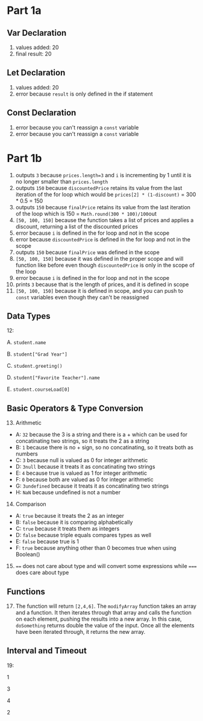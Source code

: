 # Part 1a

## Var Declaration
1. values added: 20
2. final result: 20

## Let Declaration
1. values added: 20
2. error because `result` is only defined in the if statement

## Const Declaration
1. error because you can't reassign a `const` variable
2. error because you can't reassign a `const` variable

# Part 1b

1. outputs `3` because `prices.length=3` and `i` is incrementing by 1 until it is no longer smaller than `prices.length`
2. outputs `150` because `discountedPrice` retains its value from the last iteration of the for loop which would be `prices[2] * (1-discount)` = 300 * 0.5 = 150
3. outputs `150` because `finalPrice` retains its value from the last iteration of the loop which is 150 = `Math.round(300 * 100)/100`out
4. `[50, 100, 150]` because the function takes a list of prices and applies a discount, returning a list of the discounted prices
5. error because `i` is defined in the for loop and not in the scope
6. error because `discountedPrice` is defined in the for loop and not in the scope
7. outputs `150` because `finalPrice` was defined in the scope
8. `[50, 100, 150]` because it was defined in the proper scope and will function like before even though `discountedPrice` is only in the scope of the loop
9. error because `i` is defined in the for loop and not in the scope
10. prints `3` because that is the length of prices, and it is defined in scope
11. `[50, 100, 150]` because it is defined in scope, and you can push to `const` variables even though they can't be reassigned

## Data Types
12:

A. `student.name`

B. `student["Grad Year"]`

C. `student.greeting()`

D. `student["Favorite Teacher"].name`

E. `student.courseLoad[0]`


## Basic Operators & Type Conversion

13. Arithmetic
  - A: `32` because the 3 is a string and there is a + which can be used for concatinating two strings, so it treats the 2 as a string
  - B: `1` because there is no + sign, so no concatinating, so it treats both as numbers
  - C: `3` because null is valued as 0 for integer arithmetic
  - D: `3null` because it treats it as concatinating two strings
  - E: `4` because true is valued as 1 for integer arithmetic
  - F: `0` because both are valued as 0 for integer arithmetic
  - G: `3undefined` because it treats it as concatinating two strings
  - H: `NaN` because undefined is not a number
14. Comparison
  - A: `true` because it treats the 2 as an integer
  - B: `false` because it is comparing alphabetically
  - C: `true` because it treats them as integers
  - D: `false` because triple equals compares types as well
  - E: `false` because true is 1
  - F: `true` because anything other than 0 becomes true when using Boolean()
15. `==` does not care about type and will convert some expressions while `===` does care about type

## Functions
17. The function will return `[2,4,6]`. The `modifyArray` function takes an array and a function. It then iterates through that array and calls the function on each element, pushing the results into a new array. In this case, `doSomething` returns double the value of the input. Once all the elements have been iterated through, it returns the new array.

## Interval and Timeout

19:

1

3

4

2
